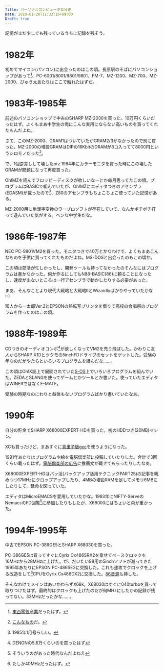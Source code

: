 ```yaml
---
Title: パーソナルコンピュータ自分史
Date: 2018-01-28T11:33:16+09:00
Draft: true
---
```


記憶がまだ少しでも残っているうちに記録を残そう。

# 1982年

初めてマイコン(パソコン)に出会ったのはこの頃。長原駅のそばにパソコンショップがあって[^1]、PC-6001/8001/8801/9801、FM-7、MZ-1200、MZ-700、MZ-2000、ぴゅう太あたりはここで触れたはずだ。

[^1]: [東西電気産業](http://www.tozaidensan.co.jp)だったはず。

# 1983年-1985年

前述のパソコンショップで中古のSHARP MZ-2000を買った。10万円くらいだったはず。よくもまあ中学生の俺にこんな実用にならない高いものを買ってくれたもんだよね。

さて、このMZ-2000、GRAM1はついていたがGRAM2/3がなかったので別に買った。MZ-2000の増設GRAMはDIPの16KbitのDRAMが8コ入ってて8000円というシロモノだった[^2]。

[^2]: [こんなもの](http://retropc.net/ohishi/museum/mz1r01.htm)だ。

で、1個逆差しして壊したorz 1984年にカラーモニタを買った時にこの壊したGRAMが問題になって再度買った。

Oh!MZを読んでフロッピーディスクが欲しいなーとか毎月思ってたこの頃。プログラムはBASICで組んでいたが、Oh!MZにエディタつきのアセンブラ(EDASM)が載ったので[^3]、Z80のアセンブラもちょこちょこ使っていた記憶がある。

[^3]: 1985年1月号らしい。

MZ-2000用に単漢字変換のワープロソフトが存在していて、なんかポチポチ打って遊んでいた気がする。ヘンな中学生だな。

# 1986年-1987年

NEC PC-9801VM2を買った。モニタつきで40万とかなわけで、よくもまあこんなものを子供に買ってくれたものだよね。MS-DOSと出会ったのもこの頃か。

この頃は部活が忙しかったし、開発ツールも持ってなかったのそんなにはプログラムは書かなかった。何か作るにしてもN88-BASIC(86)に頼ることになったし、速度が出ないところは一行アセンブラで動かしたりする必要があった。

まあ、そんなことより現代大戦略と大戦略IIとWizardlyばかりやっていたかな :-)

知人から一太郎Ver.2とEPSONの熱転写プリンタを借りて高校の合唱祭のプログラムを作ったのはこの頃。

# 1988年-1989年

CDつきのオーディオコンポ[^4]が欲しくなってVM2を売り飛ばした。かわりに友人からSHARP X1Dとツクモの5inchFDドライブのセットをゲットした。受験の年なのだがやたらといろいろプログラムを組んだな……。

[^4]:DENONの5,6万くらいのを買ったはず

この頃はOh!X誌上で展開されていた[S-OS](https://ja.wikipedia.org/wiki/Oh!X#S-OS)上でいろいろプログラムを組んでいた。ZEDAとSLANGを使ってゲームとかツールとか書いた。使っていたエディタはWINERではなくE-MATE。

受験の時期なのにわりと益体もないプログラムばかり書いていたなあ。

# 1990年

自分の貯金でSHARP X68000EXPERT-HDを買った。初のHDDつき(20MB)マシン。

XCも買ったけど、まあすぐに[真里子版gcc](http://retropc.net/x68000/software/develop/c/gcc_mariko/)を使うようになった。

1991年あたりはプログラムや絵を電脳倶楽部に投稿していたりした。合計で3回くらい載ったはず。[電脳倶楽部の広告](http://www.retropc.net/x68000/book/mankai_ad_library/index.htm)に推薦文が載せてもらったりしたなあ。

X68000EXPERT-HDはバッ活(バックアップ活用テクニックPART25)の記事を眺めつつ17MHzにクロップアップしたり、4MBの増設RAMを足してメモリ6MBにしたりして、延命を図っていた。

エディタはMicroEMACSを愛用していたかな。1993年にNIFTY-ServeのNemacsのFD回覧[^5]に参加したりもしたが、X68000にはちょいと荷が重かった。

[^5]:そういうのがあった時代なんだよねえ

# 1994年-1995年

中古でEPSON PC-386GE5とSHARP X68030を買った。

PC-386GE5は買ってすぐにCyrix Cx486SRX2を乗せてベースクロックを16MHzから28MHzに上げた。が、だいたい98用の5inchソフトが減ってきた1995年あたりにEPSON PC-486SE2に交換した。これも速攻でクロックを上げる改造をして[^6]CPUをCyrix Cx486DX2に交換した。[86音源](http://dic.nicovideo.jp/a/pc-9801-86)も挿した。

[^6]:たしか40MHzだったはず。

そんなわけでメインはあいかわらずX68k。X68030はすぐに040turboを買って取りつけたはず。最終的はクロックも上げたのだが何MHzにしたかの記録が残ってない。33MHzだったかな……。





